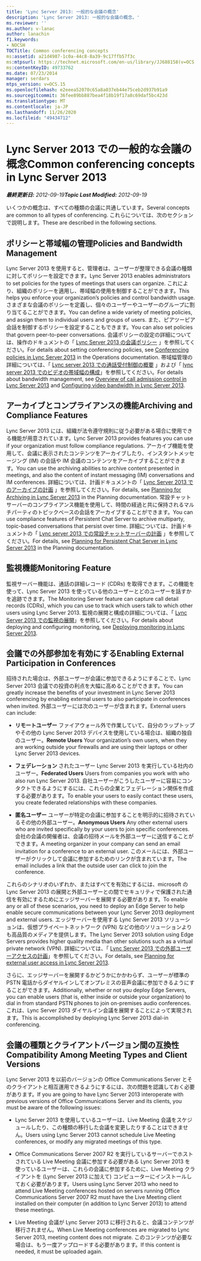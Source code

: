 ```yaml
---
title: 'Lync Server 2013: 一般的な会議の概念'
description: 'Lync Server 2013: 一般的な会議の概念。'
ms.reviewer: ''
ms.author: v-lanac
author: lanachin
f1.keywords:
- NOCSH
TOCTitle: Common conferencing concepts
ms:assetid: a21d4987-1c0a-44c8-8a39-9c17ffb57f3c
ms:mtpsurl: https://technet.microsoft.com/en-us/library/JJ688158(v=OCS.15)
ms:contentKeyID: 49733762
ms.date: 07/23/2014
manager: serdars
mtps_version: v=OCS.15
ms.openlocfilehash: e2eeea52070c65a8a037eb44e75ceb2d937b91a9
ms.sourcegitcommit: 36fee89bb887bea4f18b19f17a8c69daf5bc423d
ms.translationtype: MT
ms.contentlocale: ja-JP
ms.lasthandoff: 11/26/2020
ms.locfileid: "49434712"
---
```

# <a name="common-conferencing-concepts-in-lync-server-2013"></a><span data-ttu-id="475bc-103">Lync Server 2013 での一般的な会議の概念</span><span class="sxs-lookup"><span data-stu-id="475bc-103">Common conferencing concepts in Lync Server 2013</span></span>

<div data-xmlns="http://www.w3.org/1999/xhtml">

<div class="topic" data-xmlns="http://www.w3.org/1999/xhtml" data-msxsl="urn:schemas-microsoft-com:xslt" data-cs="https://msdn.microsoft.com/">

<div data-asp="https://msdn2.microsoft.com/asp">



</div>

<div id="mainSection">

<div id="mainBody"><span data-ttu-id="475bc-104">

<span> </span></span><span class="sxs-lookup"><span data-stu-id="475bc-104">

<span> </span></span></span>

<span data-ttu-id="475bc-105">_**最終更新日:** 2012-09-19_</span><span class="sxs-lookup"><span data-stu-id="475bc-105">_**Topic Last Modified:** 2012-09-19_</span></span>

<span data-ttu-id="475bc-106">いくつかの概念は、すべての種類の会議に共通しています。</span><span class="sxs-lookup"><span data-stu-id="475bc-106">Several concepts are common to all types of conferencing.</span></span> <span data-ttu-id="475bc-107">これらについては、次のセクションで説明します。</span><span class="sxs-lookup"><span data-stu-id="475bc-107">These are described in the following sections.</span></span>

<div>

## <a name="policies-and-bandwidth-management"></a><span data-ttu-id="475bc-108">ポリシーと帯域幅の管理</span><span class="sxs-lookup"><span data-stu-id="475bc-108">Policies and Bandwidth Management</span></span>

<span data-ttu-id="475bc-109">Lync Server 2013 を使用すると、管理者は、ユーザーが整理できる会議の種類に対してポリシーを設定できます。</span><span class="sxs-lookup"><span data-stu-id="475bc-109">Lync Server 2013 enables administrators to set policies for the types of meetings that users can organize.</span></span> <span data-ttu-id="475bc-110">これにより、組織のポリシーを適用し、帯域幅の使用を制御することができます。</span><span class="sxs-lookup"><span data-stu-id="475bc-110">This helps you enforce your organization’s policies and control bandwidth usage.</span></span> <span data-ttu-id="475bc-111">さまざまな会議のポリシーを定義し、個々のユーザーやユーザーのグループに割り当てることができます。</span><span class="sxs-lookup"><span data-stu-id="475bc-111">You can define a wide variety of meeting policies, and assign them to individual users and groups of users.</span></span> <span data-ttu-id="475bc-112">また、ピアツーピア会話を制御するポリシーを設定することもできます。</span><span class="sxs-lookup"><span data-stu-id="475bc-112">You can also set policies that govern peer-to-peer conversations.</span></span> <span data-ttu-id="475bc-113">会議ポリシーの設定の詳細については、操作のドキュメントの「 [Lync Server 2013 の会議ポリシー](lync-server-2013-conferencing-policies.md) 」を参照してください。</span><span class="sxs-lookup"><span data-stu-id="475bc-113">For details about setting conferencing policies, see [Conferencing policies in Lync Server 2013](lync-server-2013-conferencing-policies.md) in the Operations documentation.</span></span> <span data-ttu-id="475bc-114">帯域幅管理の詳細については、「 [Lync server 2013 での通話受付制御の概要](lync-server-2013-overview-of-call-admission-control.md) 」および「 [lync server 2013 でのビデオの帯域幅の構成](lync-server-2013-configuring-video-bandwidth.md)」を参照してください。</span><span class="sxs-lookup"><span data-stu-id="475bc-114">For details about bandwidth management, see [Overview of call admission control in Lync Server 2013](lync-server-2013-overview-of-call-admission-control.md) and [Configuring video bandwidth in Lync Server 2013](lync-server-2013-configuring-video-bandwidth.md).</span></span>

</div>

<div>

## <a name="archiving-and-compliance-features"></a><span data-ttu-id="475bc-115">アーカイブとコンプライアンスの機能</span><span class="sxs-lookup"><span data-stu-id="475bc-115">Archiving and Compliance Features</span></span>

<span data-ttu-id="475bc-116">Lync Server 2013 には、組織が法令遵守規則に従う必要がある場合に使用できる機能が用意されています。</span><span class="sxs-lookup"><span data-stu-id="475bc-116">Lync Server 2013 provides features you can use if your organization must follow compliance regulations.</span></span> <span data-ttu-id="475bc-117">アーカイブ機能を使用して、会議に表示されたコンテンツをアーカイブしたり、インスタントメッセージング (IM) の会話や IM 会議のコンテンツをアーカイブすることができます。</span><span class="sxs-lookup"><span data-stu-id="475bc-117">You can use the archiving abilities to archive content presented in meetings, and also the content of instant messaging (IM) conversations and IM conferences.</span></span> <span data-ttu-id="475bc-118">詳細については、計画ドキュメントの「 [Lync Server 2013 でのアーカイブの計画](lync-server-2013-planning-for-archiving.md) 」を参照してください。</span><span class="sxs-lookup"><span data-stu-id="475bc-118">For details, see [Planning for Archiving in Lync Server 2013](lync-server-2013-planning-for-archiving.md) in the Planning documentation.</span></span> <span data-ttu-id="475bc-119">常設チャットサーバーのコンプライアンス機能を使用して、時間の経過と共に保持されるマルチパーティのトピックベースの会話をアーカイブすることができます。</span><span class="sxs-lookup"><span data-stu-id="475bc-119">You can use compliance features of Persistent Chat Server to archive multiparty, topic-based conversations that persist over time.</span></span> <span data-ttu-id="475bc-120">詳細については、計画ドキュメントの「 [Lync server 2013 での常設チャットサーバーの計画](lync-server-2013-planning-for-persistent-chat-server.md) 」を参照してください。</span><span class="sxs-lookup"><span data-stu-id="475bc-120">For details, see [Planning for Persistent Chat Server in Lync Server 2013](lync-server-2013-planning-for-persistent-chat-server.md) in the Planning documentation.</span></span>

</div>

<div>

## <a name="monitoring-feature"></a><span data-ttu-id="475bc-121">監視機能</span><span class="sxs-lookup"><span data-stu-id="475bc-121">Monitoring Feature</span></span>

<span data-ttu-id="475bc-122">監視サーバー機能は、通話の詳細レコード (CDRs) を取得できます。この機能を使って、Lync Server 2013 を使っている他のユーザーとどのユーザーを話すかを追跡できます。</span><span class="sxs-lookup"><span data-stu-id="475bc-122">The Monitoring Server feature can capture call detail records (CDRs), which you can use to track which users talk to which other users using Lync Server 2013.</span></span> <span data-ttu-id="475bc-123">監視の展開と構成の詳細については、「 [Lync Server 2013 での監視の展開](lync-server-2013-deploying-monitoring.md)」を参照してください。</span><span class="sxs-lookup"><span data-stu-id="475bc-123">For details about deploying and configuring monitoring, see [Deploying monitoring in Lync Server 2013](lync-server-2013-deploying-monitoring.md).</span></span>

</div>

<div>

## <a name="enabling-external-participation-in-conferences"></a><span data-ttu-id="475bc-124">会議での外部参加を有効にする</span><span class="sxs-lookup"><span data-stu-id="475bc-124">Enabling External Participation in Conferences</span></span>

<span data-ttu-id="475bc-125">招待された場合は、外部ユーザーが会議に参加できるようにすることで、Lync Server 2013 会議での投資の利点を大幅に高めることができます。</span><span class="sxs-lookup"><span data-stu-id="475bc-125">You can greatly increase the benefits of your investment in Lync Server 2013 conferencing by enabling external users to also participate in conferences when invited.</span></span> <span data-ttu-id="475bc-126">外部ユーザーには次のユーザーが含まれます。</span><span class="sxs-lookup"><span data-stu-id="475bc-126">External users can include:</span></span>

  - <span data-ttu-id="475bc-127">**リモートユーザー**   ファイアウォール外で作業していて、自分のラップトップやその他の Lync Server 2013 デバイスを使用している場合は、組織の独自のユーザー。</span><span class="sxs-lookup"><span data-stu-id="475bc-127">**Remote Users**   Your organization’s own users, when they are working outside your firewalls and are using their laptops or other Lync Server 2013 devices.</span></span>

  - <span data-ttu-id="475bc-128">**フェデレーション**   されたユーザー  Lync Server 2013 を実行している社内のユーザー。</span><span class="sxs-lookup"><span data-stu-id="475bc-128">**Federated Users**   Users from companies you work with who also run Lync Server 2013.</span></span> <span data-ttu-id="475bc-129">自社ユーザーがこうしたユーザーに容易にコンタクトできるようにするには、これらの企業とフェデレーション関係を作成する必要があります。</span><span class="sxs-lookup"><span data-stu-id="475bc-129">To enable your users to easily contact these users, you create federated relationships with these companies.</span></span>

  - <span data-ttu-id="475bc-130">**匿名ユーザー**   ユーザーが特定の会議に参加することを明示的に招待されているその他の外部ユーザー。</span><span class="sxs-lookup"><span data-stu-id="475bc-130">**Anonymous Users**   Any other external users who are invited specifically by your users to join specific conferences.</span></span> <span data-ttu-id="475bc-131">会社の会議の開催者は、会議の招待メールを外部ユーザーに送信することができます。</span><span class="sxs-lookup"><span data-stu-id="475bc-131">A meeting organizer in your company can send an email invitation for a conference to an external user.</span></span> <span data-ttu-id="475bc-132">このメールには、外部ユーザーがクリックして会議に参加するためのリンクが含まれています。</span><span class="sxs-lookup"><span data-stu-id="475bc-132">The email includes a link that the outside user can click to join the conference.</span></span>

<span data-ttu-id="475bc-133">これらのシナリオのいずれか、またはすべてを有効にするには、microsoft の Lync Server 2013 の展開と外部ユーザーとの間でセキュリティで保護された通信を有効にするためにエッジサーバーを展開する必要があります。</span><span class="sxs-lookup"><span data-stu-id="475bc-133">To enable any or all of these scenarios, you need to deploy an Edge Server to help enable secure communications between your Lync Server 2013 deployment and external users.</span></span> <span data-ttu-id="475bc-134">エッジサーバーを使用する Lync Server 2013 ソリューションは、仮想プライベートネットワーク (VPN) などの他のソリューションよりも高品質のメディアを提供します。</span><span class="sxs-lookup"><span data-stu-id="475bc-134">The Lync Server 2013 solution using Edge Servers provides higher quality media than other solutions such as a virtual private network (VPN).</span></span> <span data-ttu-id="475bc-135">詳細については、「 [Lync Server 2013 での外部ユーザーアクセスの計画](lync-server-2013-planning-for-external-user-access.md)」を参照してください。</span><span class="sxs-lookup"><span data-stu-id="475bc-135">For details, see [Planning for external user access in Lync Server 2013](lync-server-2013-planning-for-external-user-access.md).</span></span>

<span data-ttu-id="475bc-136">さらに、エッジサーバーを展開するかどうかにかかわらず、ユーザーが標準の PSTN 電話からダイヤルインしてオンプレミスの音声会議に参加できるようにすることができます。</span><span class="sxs-lookup"><span data-stu-id="475bc-136">Additionally, whether or not you deploy Edge Servers, you can enable users (that is, either inside or outside your organization) to dial in from standard PSTN phones to join on-premises audio conferences.</span></span> <span data-ttu-id="475bc-137">これは、Lync Server 2013 ダイヤルイン会議を展開することによって実現されます。</span><span class="sxs-lookup"><span data-stu-id="475bc-137">This is accomplished by deploying Lync Server 2013 dial-in conferencing.</span></span>

</div>

<div>

## <a name="compatibility-among-meeting-types-and-client-versions"></a><span data-ttu-id="475bc-138">会議の種類とクライアントバージョン間の互換性</span><span class="sxs-lookup"><span data-stu-id="475bc-138">Compatibility Among Meeting Types and Client Versions</span></span>

<span data-ttu-id="475bc-139">Lync Server 2013 を以前のバージョンの Office Communications Server とそのクライアントと相互運用できるようにするには、次の問題を認識しておく必要があります。</span><span class="sxs-lookup"><span data-stu-id="475bc-139">If you are going to have Lync Server 2013 interoperate with previous versions of Office Communications Server and its clients, you must be aware of the following issues:</span></span>

  - <span data-ttu-id="475bc-140">Lync Server 2013 を使用しているユーザーは、Live Meeting 会議をスケジュールしたり、この種類の移行した会議を変更したりすることはできません。</span><span class="sxs-lookup"><span data-stu-id="475bc-140">Users using Lync Server 2013 cannot schedule Live Meeting conferences, or modify any migrated meetings of this type.</span></span>

  - <span data-ttu-id="475bc-141">Office Communications Server 2007 R2 を実行しているサーバーでホストされている Live Meeting 会議に参加する必要がある Lync Server 2013 を使っているユーザーは、これらの会議に参加するために、Live Meeting クライアントを (Lync Server 2013 に加えて) コンピューターにインストールしておく必要があります。</span><span class="sxs-lookup"><span data-stu-id="475bc-141">Users using Lync Server 2013 who need to attend Live Meeting conferences hosted on servers running Office Communications Server 2007 R2 must have the Live Meeting client installed on their computer (in addition to Lync Server 2013) to attend these meetings.</span></span>

  - <span data-ttu-id="475bc-142">Live Meeting 会議が Lync Server 2013 に移行されると、会議コンテンツが移行されません。</span><span class="sxs-lookup"><span data-stu-id="475bc-142">When Live Meeting conferences are migrated to Lync Server 2013, meeting content does not migrate.</span></span> <span data-ttu-id="475bc-143">このコンテンツが必要な場合は、もう一度アップロードする必要があります。</span><span class="sxs-lookup"><span data-stu-id="475bc-143">If this content is needed, it must be uploaded again.</span></span>

<span data-ttu-id="475bc-144"></div>

</div>

<span> </span>

</div>

</div>

</span><span class="sxs-lookup"><span data-stu-id="475bc-144"></div>

</div>

<span> </span>

</div>

</div>

</span></span></div>

